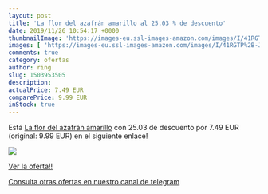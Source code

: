 ```yaml
---
layout: post
title: 'La flor del azafrán amarillo al 25.03 % de descuento'
date: 2019/11/26 10:54:17 +0000
thumbnailImage: 'https://images-eu.ssl-images-amazon.com/images/I/41RGTP%2B-JfL._SL200_.jpg'
images: [ 'https://images-eu.ssl-images-amazon.com/images/I/41RGTP%2B-JfL._SL200_.jpg' ]
comments: true
category: ofertas
author: ring
slug: 1503953505
description:
actualPrice: 7.49 EUR
comparePrice: 9.99 EUR
inStock: true
---
```


Está [La flor del azafrán amarillo](https://www.amazon.com/dp/1503953505/?tag=redken08-20) con 25.03 de descuento por 7.49 EUR (original: 9.99 EUR) en el siguiente enlace!

[![](https://images-eu.ssl-images-amazon.com/images/I/41RGTP%2B-JfL._SL200_.jpg)](https://www.amazon.com/dp/1503953505/?tag=redken08-20)

[Ver la oferta!!](https://www.amazon.com/dp/1503953505/?tag=redken08-20)

[Consulta otras ofertas en nuestro canal de telegram](https://t.me/s/ofertas25)
